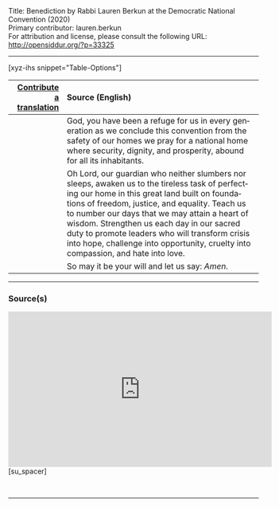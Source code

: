 <html>
<head></head>
<body>
Title: Benediction by Rabbi Lauren Berkun at the Democratic National Convention (2020)<br />
Primary contributor: lauren.berkun<br />
For attribution and license, please consult the following URL: <a href="http://opensiddur.org/?p=33325">http://opensiddur.org/?p=33325</a>
<p />
<hr />

[xyz-ihs snippet="Table-Options"]<table style="margin-left: auto; margin-right: auto;" class="draggable">
<thead><tr><th id="x" style="text-align: right;"><a href="/translate/" target="_blank" rel="noopener">Contribute a translation</a></th><th style="text-align: left;">Source (English)</th></tr></thead>
<tbody>
<tr><td style="vertical-align:top;">
<div class="liturgy" lang="he">

</span></div></td>
 
<td style="vertical-align:top;">
<div class="english" lang="en">
God, 
you have been a refuge for us 
in every generation 
as we conclude this convention 
from the safety of our homes 
we pray for a national home 
where security, 
dignity, 
and prosperity, 
abound for all its inhabitants. 
</div></td></tr>


<tr><td style="vertical-align:top;">
<div class="liturgy" lang="he">

</span></div></td>
 
<td style="vertical-align:top;">
<div class="english" lang="en">
Oh Lord, 
our guardian who neither slumbers nor sleeps, 
awaken us to the tireless task 
of perfecting our home in this great land 
built on foundations of freedom, 
justice, 
and equality. 
Teach us 
to number our days 
that we may attain a heart of wisdom. 
Strengthen us each day 
in our sacred duty to promote leaders 
who will transform crisis into hope, 
challenge into opportunity, 
cruelty into compassion, 
and hate into love. 
</div></td></tr>


<tr><td style="vertical-align:top;">
<div class="liturgy" lang="he">

</span></div></td>
 
<td style="vertical-align:top;">
<div class="english" lang="en">
So may it be your will 
and let us say: <em>Amen</em>.
</div></td></tr>
</tbody></table>

<hr />

<h3>Source(s)</h3>

<iframe width=530 height=312 src='https://www.c-span.org/video/standalone/?c4901146/user-clip-lauren-berkun-benediction-dnc-convention-2020' allowfullscreen='allowfullscreen' frameborder=0></iframe>[su_spacer]


&nbsp;

<hr />

&nbsp;


</body>
</html>